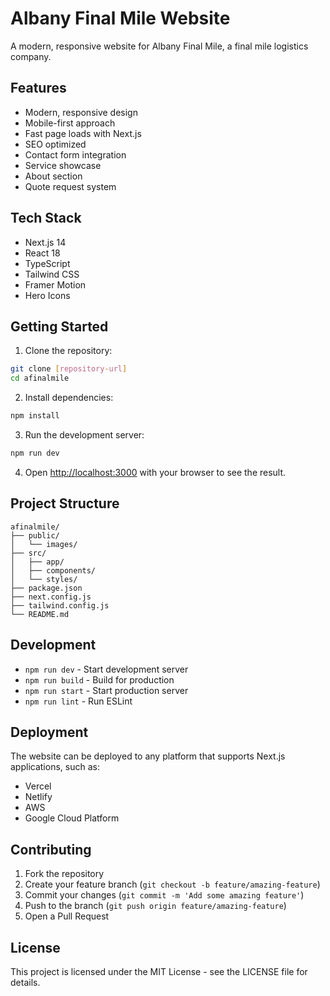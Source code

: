 # Albany Final Mile Website

A modern, responsive website for Albany Final Mile, a final mile logistics company.

## Features

- Modern, responsive design
- Mobile-first approach
- Fast page loads with Next.js
- SEO optimized
- Contact form integration
- Service showcase
- About section
- Quote request system

## Tech Stack

- Next.js 14
- React 18
- TypeScript
- Tailwind CSS
- Framer Motion
- Hero Icons

## Getting Started

1. Clone the repository:
```bash
git clone [repository-url]
cd afinalmile
```

2. Install dependencies:
```bash
npm install
```

3. Run the development server:
```bash
npm run dev
```

4. Open [http://localhost:3000](http://localhost:3000) with your browser to see the result.

## Project Structure

```
afinalmile/
├── public/
│   └── images/
├── src/
│   ├── app/
│   ├── components/
│   └── styles/
├── package.json
├── next.config.js
├── tailwind.config.js
└── README.md
```

## Development

- `npm run dev` - Start development server
- `npm run build` - Build for production
- `npm run start` - Start production server
- `npm run lint` - Run ESLint

## Deployment

The website can be deployed to any platform that supports Next.js applications, such as:
- Vercel
- Netlify
- AWS
- Google Cloud Platform

## Contributing

1. Fork the repository
2. Create your feature branch (`git checkout -b feature/amazing-feature`)
3. Commit your changes (`git commit -m 'Add some amazing feature'`)
4. Push to the branch (`git push origin feature/amazing-feature`)
5. Open a Pull Request

## License

This project is licensed under the MIT License - see the LICENSE file for details. 